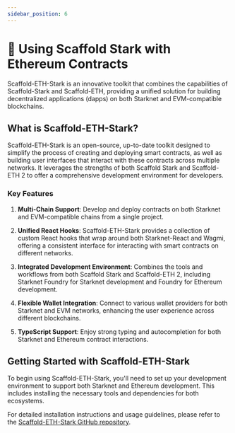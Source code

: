 ```yaml
---
sidebar_position: 6
---
```


# 🚩 Using Scaffold Stark with Ethereum Contracts

Scaffold-ETH-Stark is an innovative toolkit that combines the capabilities of Scaffold-Stark and Scaffold-ETH, providing a unified solution for building decentralized applications (dapps) on both Starknet and EVM-compatible blockchains.

## What is Scaffold-ETH-Stark?

Scaffold-ETH-Stark is an open-source, up-to-date toolkit designed to simplify the process of creating and deploying smart contracts, as well as building user interfaces that interact with these contracts across multiple networks. It leverages the strengths of both Scaffold Stark and Scaffold-ETH 2 to offer a comprehensive development environment for developers.

### Key Features

1. **Multi-Chain Support**: Develop and deploy contracts on both Starknet and EVM-compatible chains from a single project.

2. **Unified React Hooks**: Scaffold-ETH-Stark provides a collection of custom React hooks that wrap around both Starknet-React and Wagmi, offering a consistent interface for interacting with smart contracts on different networks.

3. **Integrated Development Environment**: Combines the tools and workflows from both Scaffold Stark and Scaffold-ETH 2, including Starknet Foundry for Starknet development and Foundry for Ethereum development.

4. **Flexible Wallet Integration**: Connect to various wallet providers for both Starknet and EVM networks, enhancing the user experience across different blockchains.

5. **TypeScript Support**: Enjoy strong typing and autocompletion for both Starknet and Ethereum contract interactions.

## Getting Started with Scaffold-ETH-Stark

To begin using Scaffold-ETH-Stark, you'll need to set up your development environment to support both Starknet and Ethereum development. This includes installing the necessary tools and dependencies for both ecosystems.

For detailed installation instructions and usage guidelines, please refer to the [Scaffold-ETH-Stark GitHub repository](https://github.com/Scaffold-Stark/scaffold-eth-stark).
